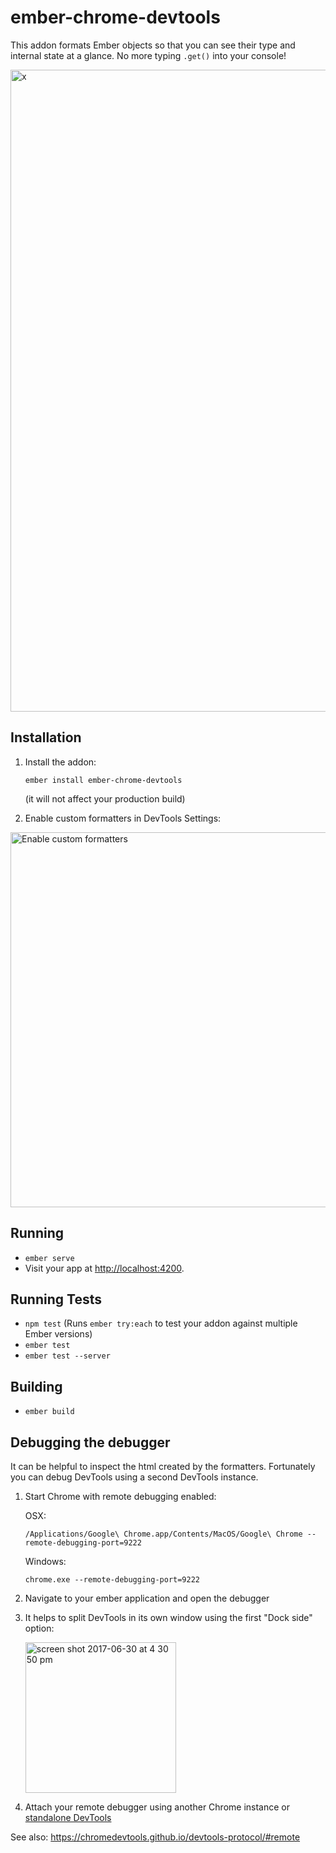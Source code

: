 # ember-chrome-devtools

This addon formats Ember objects so that you can see their type and internal state at a glance. No more typing `.get()` into your console!

<img width="1027" alt="x" src="https://user-images.githubusercontent.com/752885/27756654-3d8bce82-5dae-11e7-842a-b1a1700772d8.png">


## Installation

1. Install the addon:

    ```
    ember install ember-chrome-devtools
    ```
    
    (it will not affect your production build)

2. Enable custom formatters in DevTools Settings:

<a href="https://user-images.githubusercontent.com/752885/27756509-07f57922-5dad-11e7-9361-ba2c15abba37.png" target="_blank">
 <img src="https://user-images.githubusercontent.com/752885/27756509-07f57922-5dad-11e7-9361-ba2c15abba37.png" width="600" alt="Enable custom formatters">
</a>

## Running

* `ember serve`
* Visit your app at [http://localhost:4200](http://localhost:4200).

## Running Tests

* `npm test` (Runs `ember try:each` to test your addon against multiple Ember versions)
* `ember test`
* `ember test --server`

## Building

* `ember build`

## Debugging the debugger

It can be helpful to inspect the html created by the formatters. Fortunately you can debug DevTools using a second DevTools instance.

1. Start Chrome with remote debugging enabled:

    OSX:
    ```
    /Applications/Google\ Chrome.app/Contents/MacOS/Google\ Chrome --remote-debugging-port=9222
    ```
    
    Windows:
    ```
    chrome.exe --remote-debugging-port=9222
    ```
    
2. Navigate to your ember application and open the debugger
3. It helps to split DevTools in its own window using the first "Dock side" option:

   <img width="241" alt="screen shot 2017-06-30 at 4 30 50 pm" src="https://user-images.githubusercontent.com/752885/27757014-916a373e-5db1-11e7-97a4-383a972743ce.png">

4. Attach your remote debugger using another Chrome instance or [standalone DevTools](https://github.com/auchenberg/chrome-devtools-app/releases)

See also: https://chromedevtools.github.io/devtools-protocol/#remote
